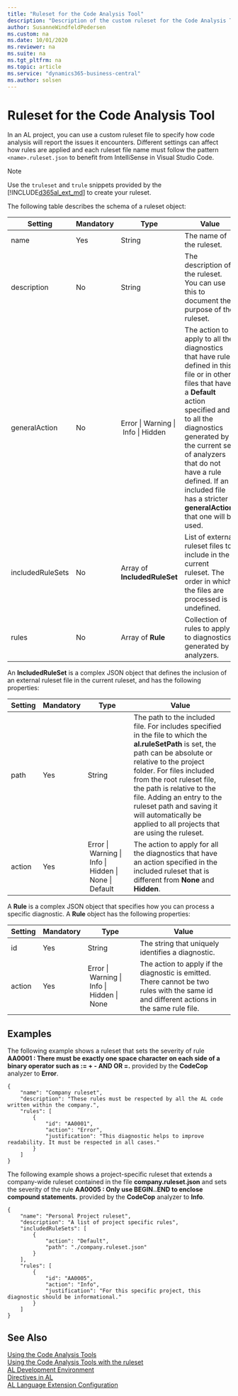 ```yaml
---
title: "Ruleset for the Code Analysis Tool"
description: "Description of the custom ruleset for the Code Analysis Tool."
author: SusanneWindfeldPedersen
ms.custom: na
ms.date: 10/01/2020
ms.reviewer: na
ms.suite: na
ms.tgt_pltfrm: na
ms.topic: article
ms.service: "dynamics365-business-central"
ms.author: solsen
---
```


# Ruleset for the Code Analysis Tool 
In an AL project, you can use a custom ruleset file to specify how code analysis will report the issues it encounters. Different settings can affect how rules are applied and each ruleset file name must follow the pattern `<name>.ruleset.json` to benefit from IntelliSense in Visual Studio Code.

> [!NOTE] 
> Use the `truleset` and `trule` snippets provided by the [!INCLUDE[d365al_ext_md](../includes/d365al_ext_md.md)] to create your ruleset.

The following table describes the schema of a ruleset object:

|Setting|Mandatory|Type|Value|
|-------|---------|-----|-----|
|name|Yes|String|The name of the ruleset.|
|description|No|String|The description of the ruleset. You can use this to document the purpose of the ruleset.|
|generalAction|No|Error&nbsp;&#124;&nbsp;Warning&nbsp;&#124;&nbsp;Info&nbsp;&#124;&nbsp;Hidden|The action to apply to all the diagnostics that have rules defined in this file or in other files that have a **Default** action specified and to all the diagnostics generated by the current set of analyzers that do not have a rule defined. If an included file has a stricter **generalAction**, that one will be used.|
|includedRuleSets|No|Array of **IncludedRuleSet**|List of external ruleset files to include in the current ruleset. The order in which the files are processed is undefined.|
|rules|No|Array of **Rule**|Collection of rules to apply to diagnostics generated by analyzers.|

An **IncludedRuleSet** is a complex JSON object that defines the inclusion of an external ruleset file in the current ruleset, and has the following properties:  

|Setting|Mandatory|Type|Value|
|-------|---------|-----|-----|   
|path|Yes|String|The path to the included file. For includes specified in the file to which the **al.ruleSetPath** is set, the path can be absolute or relative to the project folder. For files included from the root ruleset file, the path is relative to the file. Adding an entry to the ruleset path and saving it will automatically be applied to all projects that are using the ruleset.|    
|action|Yes|Error&nbsp;&#124;&nbsp;Warning&nbsp;&#124;&nbsp;Info&nbsp;&#124;&nbsp;Hidden&nbsp;&#124;&nbsp;None&nbsp;&#124;&nbsp;Default|The action to apply for all the diagnostics that have an action specified in the included ruleset that is different from **None** and **Hidden**.|

A **Rule** is a complex JSON object that specifies how you can process a specific diagnostic. A **Rule** object has the following properties:     


|Setting|Mandatory|Type|Value|     
|-------|---------|-----|-----|     
|id|Yes|String|The string that uniquely identifies a diagnostic.|      
|action|Yes|Error&nbsp;&#124;&nbsp;Warning&nbsp;&#124;&nbsp;Info&nbsp;&#124;&nbsp;Hidden&nbsp;&#124;&nbsp;None|The action to apply if the diagnostic is emitted. There cannot be two rules with the same id and different actions in the same rule file.|

## Examples
The following example shows a ruleset that sets the severity of rule **AA0001 : There must be exactly one space character on each side of a binary operator such as := + - AND OR =.** provided by the **CodeCop** analyzer to **Error**.
```
{
    "name": "Company ruleset",
    "description": "These rules must be respected by all the AL code written within the company.",
    "rules": [
        {
            "id": "AA0001",
            "action": "Error",
            "justification": "This diagnostic helps to improve readability. It must be respected in all cases."
        }
    ]
}
```

The following example shows a project-specific ruleset that extends a company-wide ruleset contained in the file **company.ruleset.json** and sets the severity of the rule **AA0005 : Only use BEGIN..END to enclose compound statements.** provided by the **CodeCop** analyzer to **Info**.

```
{
    "name": "Personal Project ruleset",
    "description": "A list of project specific rules",
    "includedRuleSets": [
        {
            "action": "Default",
            "path": "./company.ruleset.json"
        }
    ],
    "rules": [
        {
            "id": "AA0005",
            "action": "Info",
            "justification": "For this specific project, this diagnostic should be informational."
        }
    ]
}
```

## See Also

[Using the Code Analysis Tools](devenv-using-code-analysis-tool.md)  
[Using the Code Analysis Tools with the ruleset](devenv-using-code-analysis-tool-with-rule-set.md)  
[AL Development Environment](devenv-reference-overview.md)  
[Directives in AL](directives/devenv-directives-in-al.md)  
[AL Language Extension Configuration](devenv-al-extension-configuration.md)  

